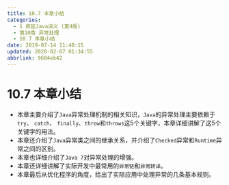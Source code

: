 ```yaml
---
title: 10.7 本章小结
categories: 
  - 1 疯狂Java讲义 (第4版)
  - 第10章 异常处理
  - 10.7 本章小结
date: 2019-07-14 11:40:15
updated: 2020-02-07 01:34:55
abbrlink: 9684eb42
---
```

# 10.7 本章小结
- 本章主要介绍了`Java`异常处理机制的相关知识，`Java`的异常处理主要依赖于`try`、 `catch`、 `finally`、`throw`和`throws`这5个关键字，本章详细讲解了这5个关键字的用法。
- 本章还介绍了`Java`异常类之间的继承关系，并介绍了`Checked`异常和`Runtime`异常之间的区别。
- 本章也详细介绍了`Java 7`对异常处理的增强。
- 本章还详细讲解了实际开发中最常用的`异常链`和`异常转译`。
- 本章最后从优化程序的角度，给出了实际应用中处理异常的几条基本规则。

